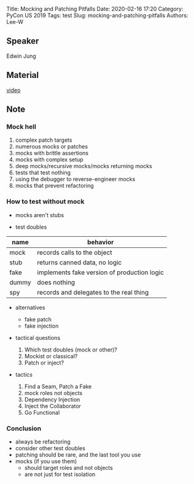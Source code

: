 Title: Mocking and Patching Pitfalls
Date: 2020-02-16 17:20
Category: PyCon US 2019
Tags: test
Slug: mocking-and-patching-pitfalls
Authors: Lee-W

## Speaker
Edwin Jung

## Material
[video](https://www.youtube.com/watch?v=Ldlz4V-UCFw)

## Note

### Mock hell
1. complex patch targets
2. numerous mocks or patches
3. mocks with brittle assertions
4. mocks with complex setup
5. deep mocks/recursive mocks/mocks returning mocks
6. tests that test nothing
7. using the debugger to reverse-engineer mocks
8. mocks that prevent refactoring

### How to test without mock
* mocks aren't stubs

* test doubles

| name | behavior |
| --- | --- |
| mock | records calls to the object |
| stub | returns canned data, no logic |
| fake | implements fake version of production logic |
| dummy | does nothing |
| spy | records and delegates to the real thing |

* alternatives
    * fake patch
    * fake injection
* tactical questions
    1. Which test doubles (mock or other)?
    2. Mockist or classical?
    3. Patch or inject?

* tactics
    1. Find a Seam, Patch a Fake
    2. mock roles not objects
    3. Dependency Injection
    4. Inject the Collaborator
    5. Go Functional

### Conclusion
* always be refactoring
* consider other test doubles
* patching should be rare, and the last tool you use
* mocks (if you use them)
    * should target roles and not objects
    * are not just for test isolation

